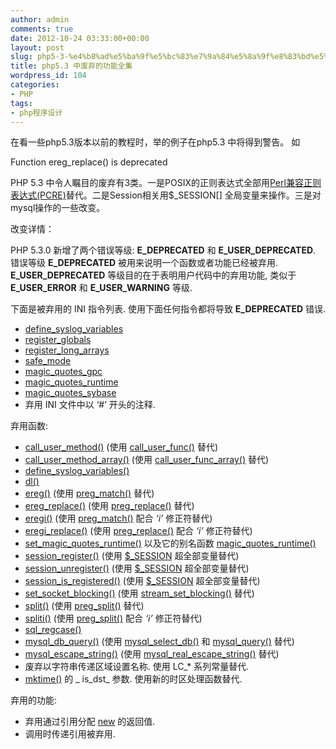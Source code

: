 ```yaml
---
author: admin
comments: true
date: 2012-10-24 03:33:00+00:00
layout: post
slug: php5-3-%e4%b8%ad%e5%ba%9f%e5%bc%83%e7%9a%84%e5%8a%9f%e8%83%bd%e5%85%a8%e9%9b%86
title: php5.3 中废弃的功能全集
wordpress_id: 104
categories:
- PHP
tags:
- php程序设计
---
```





在看一些php5.3版本以前的教程时，举的例子在php5.3 中将得到警告。 如


Function ereg_replace() is deprecated


PHP 5.3 中令人瞩目的废弃有3类。一是POSIX的正则表达式全部用[Perl兼容正则表达式(PCRE)](http://www.php.net/manual/en/book.pcre.php)替代。二是Session相关用$_SESSION[] 全局变量来操作。三是对mysql操作的一些改变。




改变详情：




PHP 5.3.0 新增了两个错误等级: **E_DEPRECATED** 和 **E_USER_DEPRECATED**. 错误等级
**E_DEPRECATED** 被用来说明一个函数或者功能已经被弃用. **E_USER_DEPRECATED** 等级目的在于表明用户代码中的弃用功能, 类似于
**E_USER_ERROR** 和 **E_USER_WARNING** 等级.




下面是被弃用的 INI 指令列表. 使用下面任何指令都将导致 **E_DEPRECATED** 错误.






  * [define_syslog_variables](http://cn.php.net/manual/zh/network.configuration.php#ini.define-syslog-variables)
  * [register_globals](http://cn.php.net/manual/zh/ini.core.php#ini.register-globals)
  * [register_long_arrays](http://cn.php.net/manual/zh/ini.core.php#ini.register-long-arrays)
  * [safe_mode](http://cn.php.net/manual/zh/ini.sect.safe-mode.php#ini.safe-mode)
  * [magic_quotes_gpc](http://cn.php.net/manual/zh/info.configuration.php#ini.magic-quotes-gpc)
  * [magic_quotes_runtime](http://cn.php.net/manual/zh/info.configuration.php#ini.magic-quotes-runtime)
  * [magic_quotes_sybase](http://cn.php.net/manual/zh/sybase.configuration.php#ini.magic-quotes-sybase)
  * 弃用 INI 文件中以 ‘#’ 开头的注释.



弃用函数:






  * [call_user_method()](http://cn.php.net/manual/zh/function.call-user-method.php) (使用
[call_user_func()](http://cn.php.net/manual/zh/function.call-user-func.php) 替代)
  * [call_user_method_array()](http://cn.php.net/manual/zh/function.call-user-method-array.php) (使用
[call_user_func_array()](http://cn.php.net/manual/zh/function.call-user-func-array.php) 替代)
  * [define_syslog_variables()](http://cn.php.net/manual/zh/function.define-syslog-variables.php)
  * [dl()](http://cn.php.net/manual/zh/function.dl.php)
  * [ereg()](http://cn.php.net/manual/zh/function.ereg.php) (使用 [
preg_match()](http://cn.php.net/manual/zh/function.preg-match.php) 替代)
  * [ereg_replace()](http://cn.php.net/manual/zh/function.ereg-replace.php) (使用
[preg_replace()](http://cn.php.net/manual/zh/function.preg-replace.php) 替代)
  * [eregi()](http://cn.php.net/manual/zh/function.eregi.php) (使用 [
preg_match()](http://cn.php.net/manual/zh/function.preg-match.php) 配合 _‘i’_ 修正符替代)
  * [eregi_replace()](http://cn.php.net/manual/zh/function.eregi-replace.php) (使用
[preg_replace()](http://cn.php.net/manual/zh/function.preg-replace.php) 配合
_‘i’_ 修正符替代)
  * [set_magic_quotes_runtime()](http://cn.php.net/manual/zh/function.set-magic-quotes-runtime.php) 以及它的别名函数
[magic_quotes_runtime()](http://cn.php.net/manual/zh/function.magic-quotes-runtime.php)
  * [session_register()](http://cn.php.net/manual/zh/function.session-register.php) (使用
[$_SESSION](http://cn.php.net/manual/zh/reserved.variables.session.php) 超全部变量替代)
  * [session_unregister()](http://cn.php.net/manual/zh/function.session-unregister.php) (使用
[$_SESSION](http://cn.php.net/manual/zh/reserved.variables.session.php) 超全部变量替代)
  * [session_is_registered()](http://cn.php.net/manual/zh/function.session-is-registered.php) (使用
[$_SESSION](http://cn.php.net/manual/zh/reserved.variables.session.php) 超全部变量替代)
  * [set_socket_blocking()](http://cn.php.net/manual/zh/function.set-socket-blocking.php) (使用
[stream_set_blocking()](http://cn.php.net/manual/zh/function.stream-set-blocking.php) 替代)
  * [split()](http://cn.php.net/manual/zh/function.split.php) (使用 [
preg_split()](http://cn.php.net/manual/zh/function.preg-split.php) 替代)
  * [spliti()](http://cn.php.net/manual/zh/function.spliti.php) (使用 [
preg_split()](http://cn.php.net/manual/zh/function.preg-split.php) 配合 _‘i’_ 修正符替代)
  * [sql_regcase()](http://cn.php.net/manual/zh/function.sql-regcase.php)
  * [mysql_db_query()](http://cn.php.net/manual/zh/function.mysql-db-query.php) (使用
[mysql_select_db()](http://cn.php.net/manual/zh/function.mysql-select-db.php) 和
[mysql_query()](http://cn.php.net/manual/zh/function.mysql-query.php) 替代)
  * [mysql_escape_string()](http://cn.php.net/manual/zh/function.mysql-escape-.php) (使用
[mysql_real_escape_string()](http://cn.php.net/manual/zh/function.mysql-real-escape-.php) 替代)
  * 废弃以字符串传递区域设置名称. 使用 LC_* 系列常量替代.
  * [mktime()](http://cn.php.net/manual/zh/function.mktime.php) 的 _
is_dst_ 参数. 使用新的时区处理函数替代.



弃用的功能:






  * 弃用通过引用分配 [
new](http://cn.php.net/manual/zh/language.oop5.basic.php#language.oop5.basic.new) 的返回值.
  * 调用时传递引用被弃用.



